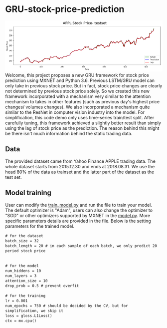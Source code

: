 # GRU-stock-price-prediction


![Final Prediction](/prediction.png)
Welcome, this project proposes a new GRU framework for stock price prediction using MXNET and Python 3.6. Previous LSTM/GRU model can only take in previous stock price. But in fact, stock price changes are clearly not determined by previous stock price solely. So we created this new framework incorporated with a mechanism very similar to the attention mechanism to takes in other features (such as previous day's highest price changes/ volumes changes). We also incorporated a mechanism quite similar to the ResNet in computer vision industry into the model. For simplification, this code demo only uses time-series train/test split. After carefully tuning, this framework achieved a slightly better result than simply using the lag of stock price as the prediction. The reason behind this might be there isn't much information behind the static trading data. 

Data
------------

The provided dataset came from Yahoo Finance APPLE trading data. The whole dataset starts from 2015.12.30 and ends at 2018.08.31. We use the head 80% of the data as trainset and the latter part of the dataset as the test set.

Model training
------------

User can modify the [train_model.py](/train_model.py) and run the file to train your model.  
The default optimizer is "Adam", users can also change the optimizer to "SGD" or other optimizers supported by MXNET in the [model.py](/model.py). More specific parameters details are provided in the file. Below is the setting parameters for the trained model.

```
# for the dataset
batch_size = 32
batch_length = 20 # in each sample of each batch, we only predict 20 period stock price 


# for the model
num_hiddens = 10
num_layers = 3
attention_size = 10
drop_prob = 0.5 # prevent overfit

# for the training
lr = 0.001
num_epochs = 750 # should be decided by the CV, but for simplification, we skip it
loss = gloss.L1Loss()
ctx = mx.cpu()
```
